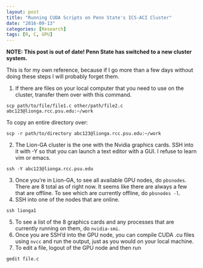 ```yaml
---
layout: post
title: "Running CUDA Scripts on Penn State's ICS-ACI Cluster"
date: "2016-09-13"
categories: [Research]
tags: [R, C, GPU]
---
```


**NOTE: This post is out of date! Penn State has switched to a new cluster system.**

This is for my own reference, because if I go more than a few days without doing these steps I will probably forget them.

1. If there are files on your local computer that you need to use on the cluster, transfer them over with this command.

~~~~
scp path/to/file/file1.c other/path/file2.c abc123@lionga.rcc.psu.edu:~/work
~~~~

To copy an entire directory over:

~~~~
scp -r path/to/directory abc123@lionga.rcc.psu.edu:~/work
~~~~

2. The Lion-GA cluster is the one with the Nvidia graphics cards. SSH into it with -Y so that you can launch a text editor with a GUI. I refuse to learn vim or emacs.

~~~~
ssh -Y abc123@lionga.rcc.psu.edu
~~~~

3. Once you’re in Lion-GA, to see all available GPU nodes, do `pbsnodes`. There are 8 total as of right now. It seems like there are always a few that are offline. To see which are currently offline, do `pbsnodes -l`.
4. SSH into one of the nodes that are online.

~~~~
ssh lionga1
~~~~

5. To see a list of the 8 graphics cards and any processes that are currently running on them, do `nvidia-smi`.
6. Once you are SSH’d into the GPU node, you can compile CUDA .cu files using `nvcc` and run the output, just as you would on your local machine.
7. To edit a file, logout of the GPU node and then run

~~~~
gedit file.c
~~~~

